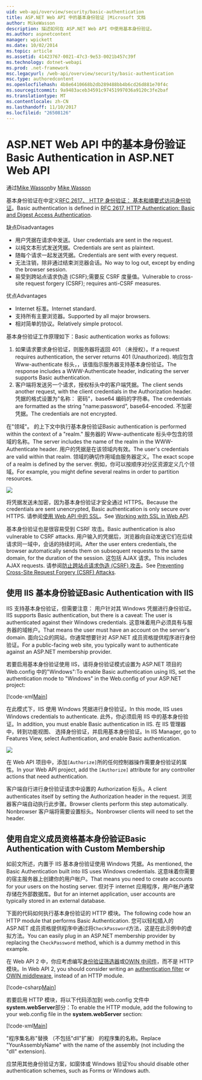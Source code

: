 ```yaml
---
uid: web-api/overview/security/basic-authentication
title: ASP.NET Web API 中的基本身份验证 |Microsoft 文档
author: MikeWasson
description: 描述如何在 ASP.NET Web API 中使用基本身份验证。
ms.author: aspnetcontent
manager: wpickett
ms.date: 10/02/2014
ms.topic: article
ms.assetid: 41423767-0021-47c3-9e53-0021b457c39f
ms.technology: dotnet-webapi
ms.prod: .net-framework
msc.legacyurl: /web-api/overview/security/basic-authentication
msc.type: authoredcontent
ms.openlocfilehash: 4b8e6410668b2db289488bb4b6cd26d881e70f4c
ms.sourcegitcommit: 9a9483aceb34591c97451997036a9120c3fe2baf
ms.translationtype: MT
ms.contentlocale: zh-CN
ms.lasthandoff: 11/10/2017
ms.locfileid: "26508126"
---
```

<a name="basic-authentication-in-aspnet-web-api"></a><span data-ttu-id="21569-103">ASP.NET Web API 中的基本身份验证</span><span class="sxs-lookup"><span data-stu-id="21569-103">Basic Authentication in ASP.NET Web API</span></span>
====================
<span data-ttu-id="21569-104">通过[Mike Wasson](https://github.com/MikeWasson)</span><span class="sxs-lookup"><span data-stu-id="21569-104">by [Mike Wasson](https://github.com/MikeWasson)</span></span>

<span data-ttu-id="21569-105">基本身份验证在中定义[RFC 2617、 HTTP 身份验证： 基本和摘要式访问身份验证](http://www.ietf.org/rfc/rfc2617.txt)。</span><span class="sxs-lookup"><span data-stu-id="21569-105">Basic authentication is defined in [RFC 2617, HTTP Authentication: Basic and Digest Access Authentication](http://www.ietf.org/rfc/rfc2617.txt).</span></span>

<span data-ttu-id="21569-106">缺点</span><span class="sxs-lookup"><span data-stu-id="21569-106">Disadvantages</span></span>

- <span data-ttu-id="21569-107">用户凭据在请求中发送。</span><span class="sxs-lookup"><span data-stu-id="21569-107">User credentials are sent in the request.</span></span>
- <span data-ttu-id="21569-108">以纯文本形式发送凭据。</span><span class="sxs-lookup"><span data-stu-id="21569-108">Credentials are sent as plaintext.</span></span>
- <span data-ttu-id="21569-109">随每个请求一起发送凭据。</span><span class="sxs-lookup"><span data-stu-id="21569-109">Credentials are sent with every request.</span></span>
- <span data-ttu-id="21569-110">无法注销，除非通过结束浏览器会话。</span><span class="sxs-lookup"><span data-stu-id="21569-110">No way to log out, except by ending the browser session.</span></span>
- <span data-ttu-id="21569-111">易受到跨站点请求伪造 (CSRF);需要反 CSRF 度量值。</span><span class="sxs-lookup"><span data-stu-id="21569-111">Vulnerable to cross-site request forgery (CSRF); requires anti-CSRF measures.</span></span>

<span data-ttu-id="21569-112">优点</span><span class="sxs-lookup"><span data-stu-id="21569-112">Advantages</span></span>

- <span data-ttu-id="21569-113">Internet 标准。</span><span class="sxs-lookup"><span data-stu-id="21569-113">Internet standard.</span></span>
- <span data-ttu-id="21569-114">支持所有主要浏览器。</span><span class="sxs-lookup"><span data-stu-id="21569-114">Supported by all major browsers.</span></span>
- <span data-ttu-id="21569-115">相对简单的协议。</span><span class="sxs-lookup"><span data-stu-id="21569-115">Relatively simple protocol.</span></span>

<span data-ttu-id="21569-116">基本身份验证工作原理如下：</span><span class="sxs-lookup"><span data-stu-id="21569-116">Basic authentication works as follows:</span></span>

1. <span data-ttu-id="21569-117">如果请求要求身份验证，则服务器将返回 401 （未授权）。</span><span class="sxs-lookup"><span data-stu-id="21569-117">If a request requires authentication, the server returns 401 (Unauthorized).</span></span> <span data-ttu-id="21569-118">响应包含 Www-authenticate 标头，，该值指示服务器支持基本身份验证。</span><span class="sxs-lookup"><span data-stu-id="21569-118">The response includes a WWW-Authenticate header, indicating the server supports Basic authentication.</span></span>
2. <span data-ttu-id="21569-119">客户端将发送另一个请求，授权标头中的客户端凭据。</span><span class="sxs-lookup"><span data-stu-id="21569-119">The client sends another request, with the client credentials in the Authorization header.</span></span> <span data-ttu-id="21569-120">凭据的格式设置为"名称： 密码"，base64 编码的字符串。</span><span class="sxs-lookup"><span data-stu-id="21569-120">The credentials are formatted as the string "name:password", base64-encoded.</span></span> <span data-ttu-id="21569-121">不加密凭据。</span><span class="sxs-lookup"><span data-stu-id="21569-121">The credentials are not encrypted.</span></span>

<span data-ttu-id="21569-122">在"领域"。 的上下文中执行基本身份验证</span><span class="sxs-lookup"><span data-stu-id="21569-122">Basic authentication is performed within the context of a "realm."</span></span> <span data-ttu-id="21569-123">服务器的 Www-authenticate 标头中包含的领域的名称。</span><span class="sxs-lookup"><span data-stu-id="21569-123">The server includes the name of the realm in the WWW-Authenticate header.</span></span> <span data-ttu-id="21569-124">用户的凭据是在该领域内有效。</span><span class="sxs-lookup"><span data-stu-id="21569-124">The user's credentials are valid within that realm.</span></span> <span data-ttu-id="21569-125">领域的确切作用域由服务器定义。</span><span class="sxs-lookup"><span data-stu-id="21569-125">The exact scope of a realm is defined by the server.</span></span> <span data-ttu-id="21569-126">例如，你可以按顺序对分区资源定义几个领域。</span><span class="sxs-lookup"><span data-stu-id="21569-126">For example, you might define several realms in order to partition resources.</span></span>

![](basic-authentication/_static/image1.png)

<span data-ttu-id="21569-127">将凭据发送未加密，因为基本身份验证才安全通过 HTTPS。</span><span class="sxs-lookup"><span data-stu-id="21569-127">Because the credentials are sent unencrypted, Basic authentication is only secure over HTTPS.</span></span> <span data-ttu-id="21569-128">请参阅[使用 Web API 中的 SSL](working-with-ssl-in-web-api.md)。</span><span class="sxs-lookup"><span data-stu-id="21569-128">See [Working with SSL in Web API](working-with-ssl-in-web-api.md).</span></span>

<span data-ttu-id="21569-129">基本身份验证也是很容易受到 CSRF 攻击。</span><span class="sxs-lookup"><span data-stu-id="21569-129">Basic authentication is also vulnerable to CSRF attacks.</span></span> <span data-ttu-id="21569-130">用户输入的凭据后，浏览器向自动发送它们在后续请求同一域中，会话的持续时间。</span><span class="sxs-lookup"><span data-stu-id="21569-130">After the user enters credentials, the browser automatically sends them on subsequent requests to the same domain, for the duration of the session.</span></span> <span data-ttu-id="21569-131">这包括 AJAX 请求。</span><span class="sxs-lookup"><span data-stu-id="21569-131">This includes AJAX requests.</span></span> <span data-ttu-id="21569-132">请参阅[防止跨站点请求伪造 (CSRF) 攻击](preventing-cross-site-request-forgery-csrf-attacks.md)。</span><span class="sxs-lookup"><span data-stu-id="21569-132">See [Preventing Cross-Site Request Forgery (CSRF) Attacks](preventing-cross-site-request-forgery-csrf-attacks.md).</span></span>

## <a name="basic-authentication-with-iis"></a><span data-ttu-id="21569-133">使用 IIS 基本身份验证</span><span class="sxs-lookup"><span data-stu-id="21569-133">Basic Authentication with IIS</span></span>

<span data-ttu-id="21569-134">IIS 支持基本身份验证，但需要注意： 用户针对其 Windows 凭据进行身份验证。</span><span class="sxs-lookup"><span data-stu-id="21569-134">IIS supports Basic authentication, but there is a caveat: The user is authenticated against their Windows credentials.</span></span> <span data-ttu-id="21569-135">这意味着用户必须具有与服务器的域帐户。</span><span class="sxs-lookup"><span data-stu-id="21569-135">That means the user must have an account on the server's domain.</span></span> <span data-ttu-id="21569-136">面向公众的网站，你通常想要针对 ASP.NET 成员资格提供程序进行身份验证。</span><span class="sxs-lookup"><span data-stu-id="21569-136">For a public-facing web site, you typically want to authenticate against an ASP.NET membership provider.</span></span>

<span data-ttu-id="21569-137">若要启用基本身份验证使用 IIS，请将身份验证模式设置为 ASP.NET 项目的 Web.config 中的"Windows":</span><span class="sxs-lookup"><span data-stu-id="21569-137">To enable Basic authentication using IIS, set the authentication mode to "Windows" in the Web.config of your ASP.NET project:</span></span>

[!code-xml[Main](basic-authentication/samples/sample1.xml)]

<span data-ttu-id="21569-138">在此模式下，IIS 使用 Windows 凭据进行身份验证。</span><span class="sxs-lookup"><span data-stu-id="21569-138">In this mode, IIS uses Windows credentials to authenticate.</span></span> <span data-ttu-id="21569-139">此外，你必须启用 IIS 中的基本身份验证。</span><span class="sxs-lookup"><span data-stu-id="21569-139">In addition, you must enable Basic authentication in IIS.</span></span> <span data-ttu-id="21569-140">在 IIS 管理器中，转到功能视图、 选择身份验证，并启用基本身份验证。</span><span class="sxs-lookup"><span data-stu-id="21569-140">In IIS Manager, go to Features View, select Authentication, and enable Basic authentication.</span></span>

![](basic-authentication/_static/image2.png)

<span data-ttu-id="21569-141">在 Web API 项目中，添加`[Authorize]`所的任何控制器操作需要身份验证的属性。</span><span class="sxs-lookup"><span data-stu-id="21569-141">In your Web API project, add the `[Authorize]` attribute for any controller actions that need authentication.</span></span>

<span data-ttu-id="21569-142">客户端自行进行身份验证请求中设置的 Authorization 标头。</span><span class="sxs-lookup"><span data-stu-id="21569-142">A client authenticates itself by setting the Authorization header in the request.</span></span> <span data-ttu-id="21569-143">浏览器客户端自动执行此步骤。</span><span class="sxs-lookup"><span data-stu-id="21569-143">Browser clients perform this step automatically.</span></span> <span data-ttu-id="21569-144">Nonbrowser 客户端将需要设置标头。</span><span class="sxs-lookup"><span data-stu-id="21569-144">Nonbrowser clients will need to set the header.</span></span>

## <a name="basic-authentication-with-custom-membership"></a><span data-ttu-id="21569-145">使用自定义成员资格基本身份验证</span><span class="sxs-lookup"><span data-stu-id="21569-145">Basic Authentication with Custom Membership</span></span>

<span data-ttu-id="21569-146">如前文所述，内置于 IIS 基本身份验证使用 Windows 凭据。</span><span class="sxs-lookup"><span data-stu-id="21569-146">As mentioned, the Basic Authentication built into IIS uses Windows credentials.</span></span> <span data-ttu-id="21569-147">这意味着你需要的宿主服务器上创建你的用户帐户。</span><span class="sxs-lookup"><span data-stu-id="21569-147">That means you need to create accounts for your users on the hosting server.</span></span> <span data-ttu-id="21569-148">但对于 internet 应用程序，用户帐户通常存储在外部数据库。</span><span class="sxs-lookup"><span data-stu-id="21569-148">But for an internet application, user accounts are typically stored in an external database.</span></span>

<span data-ttu-id="21569-149">下面的代码如何执行基本身份验证的 HTTP 模块。</span><span class="sxs-lookup"><span data-stu-id="21569-149">The following code how an HTTP module that performs Basic Authentication.</span></span> <span data-ttu-id="21569-150">您可以轻松插入的 ASP.NET 成员资格提供程序中通过将`CheckPassword`方法，这是在此示例中的虚拟方法。</span><span class="sxs-lookup"><span data-stu-id="21569-150">You can easily plug in an ASP.NET membership provider by replacing the `CheckPassword` method, which is a dummy method in this example.</span></span>

<span data-ttu-id="21569-151">在 Web API 2 中，你应考虑编写[身份验证筛选器](authentication-filters.md)或[OWIN 中间件](../../../aspnet/overview/owin-and-katana/index.md)，而不是 HTTP 模块。</span><span class="sxs-lookup"><span data-stu-id="21569-151">In Web API 2, you should consider writing an [authentication filter](authentication-filters.md) or [OWIN middleware](../../../aspnet/overview/owin-and-katana/index.md), instead of an HTTP module.</span></span>

[!code-csharp[Main](basic-authentication/samples/sample2.cs)]

<span data-ttu-id="21569-152">若要启用 HTTP 模块，将以下代码添加到 web.config 文件中**system.webServer**部分：</span><span class="sxs-lookup"><span data-stu-id="21569-152">To enable the HTTP module, add the following to your web.config file in the **system.webServer** section:</span></span>

[!code-xml[Main](basic-authentication/samples/sample3.xml?highlight=4)]

<span data-ttu-id="21569-153">"程序集名称"替换 （不包括"dll"扩展） 的程序集的名称。</span><span class="sxs-lookup"><span data-stu-id="21569-153">Replace "YourAssemblyName" with the name of the assembly (not including the "dll" extension).</span></span>

<span data-ttu-id="21569-154">应禁用其他身份验证方案，如窗体或 Windows 验证</span><span class="sxs-lookup"><span data-stu-id="21569-154">You should disable other authentication schemes, such as Forms or Windows auth.</span></span>
